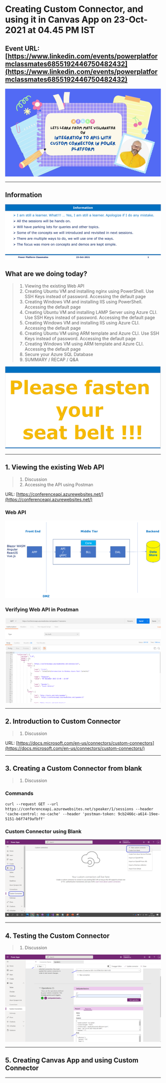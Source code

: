 # Creating Custom Connector, and using it in Canvas App on 23-Oct-2021 at 04.45 PM IST



## Event URL: [https://www.linkedin.com/events/powerplatformclassmates6855192446750482432](https://www.linkedin.com/events/powerplatformclassmates6855192446750482432)

![Viswanatha Swamy P K |150x150](./documentation/images/ViswanathaSwamyPK.PNG)

---

## Information

![Information | 100x100](./documentation/images/Information.PNG)

## What are we doing today?

> 1. Viewing the existing Web API
> 1. Creating Ubuntu VM and installing nginx using PowerShell. Use SSH Keys instead of password. Accessing the default page
> 1. Creating Windows VM and installing IIS using PowerShell. Accessing the default page
> 1. Creating Ubuntu VM and installing LAMP Server using Azure CLI. Use SSH Keys instead of password. Accessing the default page
> 1. Creating Windows VM and installing IIS using Azure CLI. Accessing the default page
> 1. Creating Ubuntu VM using ARM template and Azure CLI. Use SSH Keys instead of password. Accessing the default page
> 1. Creating Windows VM using ARM template and Azure CLI. Accessing the default page
> 1. Secure your Azure SQL Database
> 1. SUMMARY / RECAP / Q&A


![Seat Belt | 100x100](./documentation/images/SeatBelt.PNG)

---

## 1. Viewing the existing Web API

> 1. Discussion
> 1. Accessing the API using Postman

URL: [https://conferenceapi.azurewebsites.net/](https://conferenceapi.azurewebsites.net/)

### Web API
![Web API | 100x100](./documentation/images/Simple_WebApi.PNG)

### Verifying Web API in Postman
![Verify API In Postman | 100x100](./documentation/images/Verify_API_In_Postman.PNG)

---

## 2. Introduction to Custom Connector
> 1. Discussion

URL: [https://docs.microsoft.com/en-us/connectors/custom-connectors](https://docs.microsoft.com/en-us/connectors/custom-connectors/)

---

## 3. Creating a Custom Connector from blank
> 1. Discussion

### Commands
```
curl --request GET --url https://conferenceapi.azurewebsites.net/speaker/1/sessions --header 'cache-control: no-cache' --header 'postman-token: 9cb2466c-a614-19ee-5151-b6f74f9afbff'

```

### Custom Connector using Blank
![Create New Custom Connector from blank | 100x100](./documentation/images/CreateNewCustomConnector.PNG)

---

## 4. Testing the Custom Connector
> 1. Discussion

![Testing Custom Connector with Custom Connector Creation Page | 100x100](./documentation/images/Testing_CustomConnector.PNG)

---

## 5. Creating Canvas App and using Custom Connector


---


